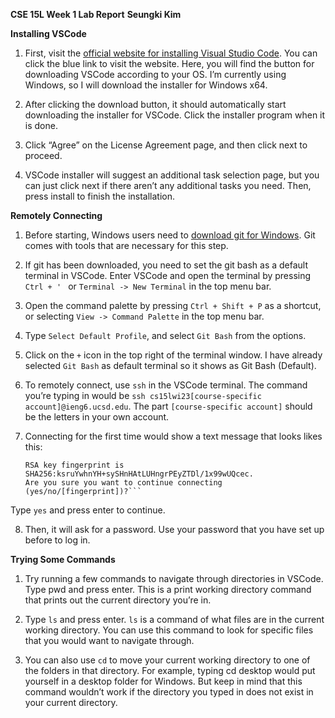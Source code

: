 **CSE 15L Week 1 Lab Report**
**Seungki Kim**



**Installing VSCode**
1. First, visit the [official website for installing Visual Studio Code](https://code.visualstudio.com/). You can click the blue link to visit the website.
Here, you will find the button for downloading VSCode according to your OS. I’m currently using Windows, so I will download the installer for Windows x64.

2. After clicking the download button, it should automatically start downloading the installer for VSCode. Click the installer program when it is done.

3. Click “Agree” on the License Agreement page, and then click next to proceed.

4. VSCode installer will suggest an additional task selection page, but you can just click next if there aren’t any additional tasks you need. Then, press install to finish the installation.



**Remotely Connecting**
1. Before starting, Windows users need to [download git for Windows](https://gitforwindows.org/). Git comes with tools that are necessary for this step.

2. If git has been downloaded, you need to set the git bash as a default terminal in VSCode. Enter VSCode and open the terminal by pressing ``Ctrl + ' `` or ``Terminal -> New Terminal`` in the top menu bar.

3. Open the command palette by pressing ``Ctrl + Shift + P`` as a shortcut, or selecting ``View -> Command Palette`` in the top menu bar.

4. Type ``Select Default Profile``, and select ``Git Bash`` from the options.

5. Click on the ``+`` icon in the top right of the terminal window. I have already selected ``Git Bash`` as default terminal so it shows as Git Bash (Default).

6. To remotely connect, use ``ssh`` in the VSCode terminal. The command you’re typing in would be ``ssh cs15lwi23[course-specific account]@ieng6.ucsd.edu``. The part ``[course-specific account]`` should be the letters in your own account.

7. Connecting for the first time would show a text message that looks likes this: 
    ```The authenticity of host 'ieng6.ucsd.edu (128.54.70.227)' can't be established.
    RSA key fingerprint is SHA256:ksruYwhnYH+sySHnHAtLUHngrPEyZTDl/1x99wUQcec.
    Are you sure you want to continue connecting (yes/no/[fingerprint])?```
  Type ``yes`` and press enter to continue.

8. Then, it will ask for a password. Use your password that you have set up before to log in.



**Trying Some Commands**
1. Try running a few commands to navigate through directories in VSCode. Type pwd and press enter. This is a print working directory command that prints out the current directory you’re in.


2. Type ``ls`` and press enter. ``ls`` is a command of what files are in the current working directory. You can use this command to look for specific files that you would want to navigate through.


3. You can also use ``cd`` to move your current working directory to one of the folders in that directory. For example, typing cd desktop would put yourself in a desktop folder for Windows. But keep in mind that this command wouldn’t work if the directory you typed in does not exist in your current directory.
